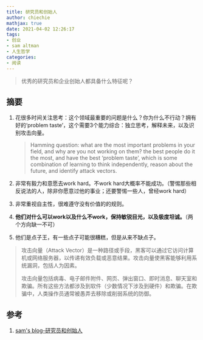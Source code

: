 ```yaml
---
title: 研究员和创始人
author: chiechie
mathjax: true
date: 2021-04-02 12:26:17
tags: 
- 创业
- sam altman
- 人生哲学
categories: 
- 阅读
---
```


> 优秀的研究员和企业创始人都具备什么特征呢？

## 摘要
1. 花很多时间关注思考：这个领域最重要的问题是什么？你为什么不行动？拥有好的‘problem taste’，这个需要3个能力综合：独立思考，解释未来，以及识别攻击向量。
   
   > Hamming question: what are the most important problems in your field, and why are you not working on them?
   > the best people do it the most, and have the best ‘problem taste’, which is some combination of learning to think independently, reason about the future, and identify attack vectors.
   
2. 非常有毅力和意愿去work hard。不work hard大概率不能成功。（警惕那些相反说法的人，除非你愿意过他的事业；还要警惕一些人，曾经work hard）
3. 非常重视自主性，很难遵守没有价值的的规则。
4. **他们对什么可以work以及什么不work，保持敏锐目光，以及极度坦诚。**（两个方向缺一不可）
5. 他们是点子王，有一些点子可能很糟糕，但是从来不缺点子。

> 攻击向量（Attack Vector）是一种路径或手段，黑客可以通过它访问计算机或网络服务器，以传递有效负载或恶意结果。攻击向量使黑客能够利用系统漏洞，包括人为因素。
>
> 攻击向量包括病毒、电子邮件附件、网页、弹出窗口、即时消息、聊天室和欺骗。所有这些方法都涉及到软件（少数情况下涉及到硬件）和欺骗。在欺骗中，人类操作员通常被愚弄去移除或削弱系统的防御。


## 参考
1. [sam's blog-研究员和创始人](https://blog.samaltman.com/researchers-and-founders)